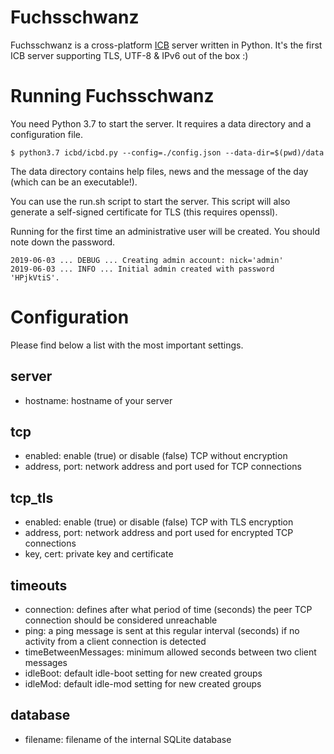 # Fuchsschwanz

Fuchsschwanz is a cross-platform [ICB](http://www.icb.net/) server written in Python. It's the
first ICB server supporting TLS, UTF-8 & IPv6 out of the box :)

# Running Fuchsschwanz

You need Python 3.7 to start the server. It requires a data directory and a
configuration file.

	$ python3.7 icbd/icbd.py --config=./config.json --data-dir=$(pwd)/data

The data directory contains help files, news and the message of the day (which
can be an executable!).

You can use the run.sh script to start the server. This script will also
generate a self-signed certificate for TLS (this requires openssl).

Running for the first time an administrative user will be created. You should
note down the password.

	2019-06-03 ... DEBUG ... Creating admin account: nick='admin'
	2019-06-03 ... INFO ... Initial admin created with password 'HPjkVtiS'.

# Configuration

Please find below a list with the most important settings.

## server

* hostname: hostname of your server

## tcp

* enabled: enable (true) or disable (false) TCP without encryption
* address, port: network address and port used for TCP connections

## tcp\_tls

* enabled: enable (true) or disable (false) TCP with TLS encryption
* address, port: network address and port used for encrypted TCP connections
* key, cert: private key and certificate

## timeouts

* connection: defines after what period of time (seconds) the peer TCP connection
  should be considered unreachable
* ping: a ping message is sent at this regular interval (seconds) if no
  activity from a client connection is detected
* timeBetweenMessages: minimum allowed seconds between two client messages
* idleBoot: default idle-boot setting for new created groups
* idleMod: default idle-mod setting for new created groups

## database

* filename: filename of the internal SQLite database

